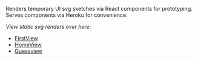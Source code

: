 Renders temporary UI svg sketches via React components for prototyping.  
Serves components via Heroku for convenience.  

*View static svg renders over here:*
  - [FirstView](https://tmp-merlinai.herokuapp.com/FirstView)
  - [HomeView](https://tmp-merlinai.herokuapp.com/HomeView)
  - [Guessview](https://tmp-merlinai.herokuapp.com/Guesses)
